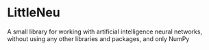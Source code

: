 # LittleNeu
A small library for working with artificial intelligence neural networks, without using any other libraries and packages, and only NumPy
